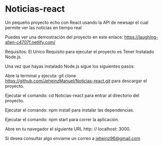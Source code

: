 # Noticias-react
Un pequeño proyecto echo con React usando la API de newsapi el cual permite ver las noticias en tiempo real

Puedes ver una demostración del proyecto en este enlace: https://laughing-allen-c4707f.netlify.com/

Requisitos: El Unico Requisito para ejecutar el proyecto es Tener Instalado Node.js.

Una vez que hayas instalado Node.js sigue los siguientes pasos:

Abre la terminal y ejecuta: git clone https://github.com/JeheinzManuel/Noticias-react.git para descargar el proyecto.

Ejecutar el comando: cd Noticias-react para entrar al directorio del proyecto. 

Ejecutar el comando: npm install para instalar las dependencias. 

Ejecutar el comando: npm start para correr la aplicación. 

Abre en tu navegador el siguiente URL http: // localhost: 3000. 

Si desea consultar algo enviame un correo a jeheinz96@gmail.com

